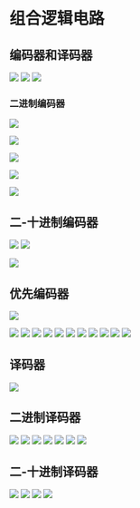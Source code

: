 # 组合逻辑电路

## 编码器和译码器

![](C:\Users\95432\Desktop\课业\数字逻辑电路\md_inserts\37.png)
![](C:\Users\95432\Desktop\课业\数字逻辑电路\md_inserts\38.png)
![](C:\Users\95432\Desktop\课业\数字逻辑电路\md_inserts\39.png)

### 二进制编码器

![](C:\Users\95432\Desktop\课业\数字逻辑电路\md_inserts\40.png)

![](C:\Users\95432\Desktop\课业\数字逻辑电路\md_inserts\41.png)

![](C:\Users\95432\Desktop\课业\数字逻辑电路\md_inserts\42.png)

![](C:\Users\95432\Desktop\课业\数字逻辑电路\md_inserts\58.png)

![](C:\Users\95432\Desktop\课业\数字逻辑电路\md_inserts\59.png)

## 二-十进制编码器

![](C:\Users\95432\Desktop\课业\数字逻辑电路\md_inserts\43.png)
![](C:\Users\95432\Desktop\课业\数字逻辑电路\md_inserts\44.png)

![](C:\Users\95432\Desktop\课业\数字逻辑电路\md_inserts\45.png)

## 优先编码器

![](C:\Users\95432\Desktop\课业\数字逻辑电路\md_inserts\46.png)

![](C:\Users\95432\Desktop\课业\数字逻辑电路\md_inserts\47.png)
![](C:\Users\95432\Desktop\课业\数字逻辑电路\md_inserts\48.png)
![](C:\Users\95432\Desktop\课业\数字逻辑电路\md_inserts\49.png)
![](C:\Users\95432\Desktop\课业\数字逻辑电路\md_inserts\50.png)
![](C:\Users\95432\Desktop\课业\数字逻辑电路\md_inserts\51.png)
![](C:\Users\95432\Desktop\课业\数字逻辑电路\md_inserts\52.png)
![](C:\Users\95432\Desktop\课业\数字逻辑电路\md_inserts\53.png)
![](C:\Users\95432\Desktop\课业\数字逻辑电路\md_inserts\54.png)
![](C:\Users\95432\Desktop\课业\数字逻辑电路\md_inserts\55.png)
![](C:\Users\95432\Desktop\课业\数字逻辑电路\md_inserts\56.png)
![](C:\Users\95432\Desktop\课业\数字逻辑电路\md_inserts\57.png)

## 译码器

![](C:\Users\95432\Desktop\课业\数字逻辑电路\md_inserts\60.png)

## 二进制译码器

![](C:\Users\95432\Desktop\课业\数字逻辑电路\md_inserts\61.png)
![](C:\Users\95432\Desktop\课业\数字逻辑电路\md_inserts\62.png)
![](C:\Users\95432\Desktop\课业\数字逻辑电路\md_inserts\63.png)
![](C:\Users\95432\Desktop\课业\数字逻辑电路\md_inserts\64.png)
![](C:\Users\95432\Desktop\课业\数字逻辑电路\md_inserts\65.png)
![](C:\Users\95432\Desktop\课业\数字逻辑电路\md_inserts\66.png)
![](C:\Users\95432\Desktop\课业\数字逻辑电路\md_inserts\67.png)

## 二-十进制译码器

![](C:\Users\95432\Desktop\课业\数字逻辑电路\md_inserts\68.png)
![](C:\Users\95432\Desktop\课业\数字逻辑电路\md_inserts\69.png)
![](C:\Users\95432\Desktop\课业\数字逻辑电路\md_inserts\70.png)
![](C:\Users\95432\Desktop\课业\数字逻辑电路\md_inserts\71.png)
